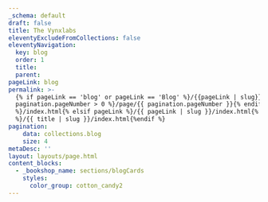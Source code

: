```yaml
---
_schema: default
draft: false
title: The Vynxlabs
eleventyExcludeFromCollections: false
eleventyNavigation:
  key: blog
  order: 1
  title:
  parent:
pageLink: blog
permalink: >-
  {% if pageLink == 'blog' or pageLink == 'Blog' %}/{{pageLink | slug}}{% if
  pagination.pageNumber > 0 %}/page/{{ pagination.pageNumber }}{% endif
  %}/index.html{% elsif pageLink %}/{{ pageLink | slug }}/index.html{% else
  %}/{{ title | slug }}/index.html{%endif %}
pagination:
    data: collections.blog
    size: 4
metaDesc: ''
layout: layouts/page.html
content_blocks:
  - _bookshop_name: sections/blogCards
    styles:
      color_group: cotton_candy2
---
```

